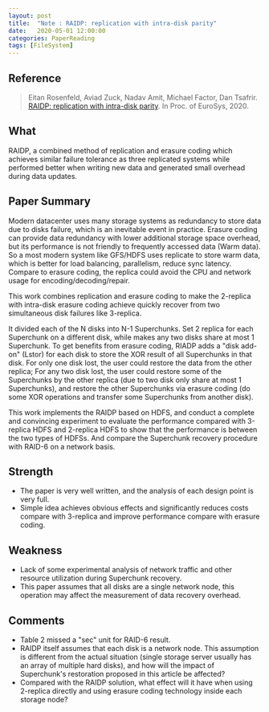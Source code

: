 ```yaml
---
layout: post
title:  "Note : RAIDP: replication with intra-disk parity"
date:   2020-05-01 12:00:00
categories: PaperReading
tags: [FileSystem]
---
```


## Reference

> Eitan Rosenfeld, Aviad Zuck, Nadav Amit, Michael Factor, Dan Tsafrir. [RAIDP: replication with intra-disk parity](https://dl.acm.org/doi/abs/10.1145/3342195.3387546). In Proc. of EuroSys, 2020.


## What

RAIDP, a combined method of replication and erasure coding which achieves similar failure tolerance as three replicated systems while performed better when writing new data and generated small overhead during data updates.
<!-- more -->

## Paper Summary

Modern datacenter uses many storage systems as redundancy to store data due to disks failure, which is an inevitable event in practice. Erasure coding can provide data redundancy with lower additional storage space overhead, but its performance is not friendly to frequently accessed data (Warm data). So a most modern system like GFS/HDFS uses replicate to store warm data, which is better for load balancing, parallelism, reduce sync latency. Compare to erasure coding, the replica could avoid the CPU and network usage for encoding/decoding/repair.

This work combines replication and erasure coding to make the 2-replica with intra-disk erasure coding achieve quickly recover from two simultaneous disk failures like 3-replica.

It divided each of the N disks into N-1 Superchunks. Set 2 replica for each Superchunk on a different disk, while makes any two disks share at most 1 Superchunk. To get benefits from erasure coding, RIADP adds a "disk add-on" (Lstor) for each disk to store the XOR result of all Superchunks in that disk. For only one disk lost, the user could restore the data from the other replica; For any two disk lost, the user could restore some of the Superchunks by the other replica (due to two disk only share at most 1 Superchunks), and restore the other Superchunks via erasure coding (do some XOR operations and transfer some Superchunks from another disk).

This work implements the RAIDP based on HDFS, and conduct a complete and convincing experiment to evaluate the performance compared with 3-replica HDFS and 2-replica HDFS to show that the performance is between the two types of HDFSs. And compare the Superchunk recovery procedure with RAID-6 on a network basis.

## Strength

* The paper is very well written, and the analysis of each design point is very full.
* Simple idea achieves obvious effects and significantly reduces costs compare with 3-replica and improve performance compare with erasure coding.

## Weakness

* Lack of some experimental analysis of network traffic and other resource utilization during Superchunk recovery.
* This paper assumes that all disks are a single network node, this operation may affect the measurement of data recovery overhead.

## Comments

* Table 2 missed a "sec" unit for RAID-6 result.
* RAIDP itself assumes that each disk is a network node. This assumption is different from the actual situation (single storage server usually has an array of multiple hard disks), and how will the impact of Superchunk's restoration proposed in this article be affected?
* Compared with the RAIDP solution, what effect will it have when using 2-replica directly and using erasure coding technology inside each storage node?
  